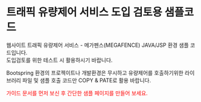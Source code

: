 # 트래픽 유량제어 서비스 도입 검토용 샘플코드
<p>웹사이트 트래픽 유량제어 서비스 - 메가펜스(MEGAFENCE) JAVA/JSP 환경 샘플 코드입니다.<br/>도입검토를 위한 테스트 시 활용하시기 바랍니다. </p>
<p>Bootspring 환경의 프로젝이트나 개발환경은 무시하고 유량제어를 호출하기위한 라이브러리 파일 및 샘플 호출 코드만 COPY & PATE로 활용 바랍니다.</p>
<p><span style='color:red;;>※</span><a href='https://drive.google.com/file/d/10I2NK-ThqFS5d0o1vyDXVhPLTxml89P_/view?usp=sharing'>가이드 문서</a>를 먼저 보신 후 간단한 샘플 페이지를 만들어 보세요.</p>
